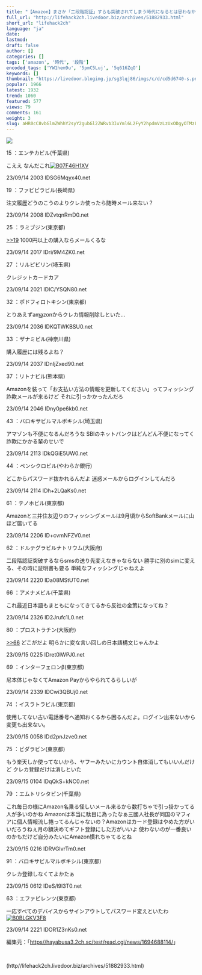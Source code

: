 ```yaml
---
title: "【Amazon】まさか「二段階認証」すらも突破されてしまう時代になるとは思わなかったわ‥‥これもうアカウントのセキュリティ詰みだろ😥"
full_url: "http://lifehack2ch.livedoor.biz/archives/51882933.html"
short_url: "lifehack2ch"
language: "ja"
date: 
lastmod: 
draft: false
author: []
categories: []
tags: ['amazon', '時代', '段階']
encoded_tags: ['YW1hem9u', '5pmC5Luj', '5q616ZqO']
keywords: []
thumbnail: "https://livedoor.blogimg.jp/sg3lqj86/imgs/c/d/cd5d6740-s.png"
popular: 1966
latest: 1932
trend: 1060
featured: 577
views: 79
comments: 161
weight: 3
slug: aHR0cC8vbGlmZWhhY2syY2gubGl2ZWRvb3IuYml6L2FyY2hpdmVzLzUxODgyOTMzLmh0bWw=
---
```


![](https://livedoor.blogimg.jp/sg3lqj86/imgs/c/d/cd5d6740-s.png)

<div><p class='t_name'>15 ：エンテカビル(千葉県) </p> <p class='r1'>こええ なんだこれ<a href='https//www.amazon.co.jp/dp/B07F46H1XV/?tag=nishiky24-22' target='_blank'><img src='https//m.media-amazon.com/images/I/31U8NPbPKoL._SL500_.jpg' alt='B07F46H1XV' border='0'></a> </p><p>23/09/14 2003 IDSG6Mqyx40.net</p> <p class='t_name'>19 ：ファビピラビル(長崎県) </p> <p class='r4'>注文履歴どうのこうのよりクレカ使ったら随時メール来ない？ </p><p>23/09/14 2008 IDZvtqnRmD0.net</p> <p class='t_name_res'>25 ：ラミブジン(東京都) </p> <p class='r4'><a href='#res_19'>>>19</a> 1000円以上の購入ならメールくるな </p><p>23/09/14 2017 IDri/9M4ZK0.net</p> <p class='t_name'>27 ：リルピビリン(埼玉県) </p> <p class='r4'>クレジットカードカア </p><p>23/09/14 2021 IDIC/YSQN80.net</p> <p class='t_name'>32 ：ポドフィロトキシン(東京都) </p> <p class='r4'>とりあえずam͜a͉zonからクレカ情報削除しといた… </p><p>23/09/14 2036 IDKQTWKBSU0.net</p> <p class='t_name'>33 ：ザナミビル(神奈川県) </p> <p class='r4'>購入履歴には残るよね？ </p><p>23/09/14 2037 IDnIjZxed90.net</p> <p class='t_name'>37 ：リトナビル(熊本県) </p> <p class='r4'>Amazonを装って「お支払い方法の情報を更新してください」ってフィッシング詐欺メールが来るけど それに引っかかったんだろ </p><p>23/09/14 2046 IDny0pe6kb0.net</p> <p class='t_name'>43 ：バロキサビルマルボキシル(埼玉県) </p> <p class='r4'>アマゾンも不便になるんだろうな SBIのネットバンクはどんどん不便になってく 詐欺にかかる輩のせいで </p><p>23/09/14 2113 IDkQGiE5UW0.net</p> <p class='t_name'>44 ：ペンシクロビル(やわらか銀行) </p> <p class='r4'>どこからパスワード抜かれるんだよ 迷惑メールからログインしてんだろ </p><p>23/09/14 2114 IDh+2LQaKs0.net</p> <p class='t_name'>61 ：テノホビル(東京都) </p> <p class='r4'>Amazonと三井住友辺りのフィッシングメールは9月頃からSoftBankメールに山ほど届いてる </p><p>23/09/14 2206 ID+cvmNFZV0.net</p> <p class='t_name'>62 ：ドルテグラビルナトリウム(大阪府) </p> <p class='r4'>二段階認証突破するならsmsの送り先変えなきゃならない 勝手に別のsimに変える、その時に証明書も要る 単純なフィッシングじゃねえよ </p><p>23/09/14 2220 IDa08MStUT0.net</p> <p class='t_name'>66 ：アメナメビル(千葉県) </p> <p class='r4'>これ最近日本語もまともになってきてるから反社の金策になってね？ </p><p>23/09/14 2326 ID2Jrufc1L0.net</p> <p class='t_name_res'>80 ：プロストラチン(大阪府) </p> <p class='r4'><a href='#res_66'>>>66</a> どこがだよ 明らかに変な言い回しの日本語構文じゃんかよ </p><p>23/09/15 0225 IDret0IWPJ0.net</p> <p class='t_name'>69 ：インターフェロンβ(東京都) </p> <p class='r4'>尼本体じゃなくてAmazon Payからやられてるらしいが </p><p>23/09/14 2339 IDCwi3QBUj0.net</p> <p class='t_name'>74 ：イスラトラビル(東京都) </p> <p class='r4'>使用してない古い電話番号へ通知おくるから困るんだよ。ログイン出来ないから変更も出来ない。 </p><p>23/09/15 0058 IDd2pnJzve0.net</p> <p class='t_name'>75 ：ビダラビン(東京都) </p> <p class='r4'>もう楽天しか使ってないから、ヤフーみたいにカウント自体消してもいいんだけど クレカ登録だけは消しといた </p><p>23/09/15 0104 IDqQkS+kNC0.net</p> <p class='t_name'>79 ：エムトリシタビン(千葉県) </p> <p class='r4'>これ毎日の様にAmazon名乗る怪しいメール来るから数打ちゃで引っ掛かってる人が多いのかね Amazonは本当に駄目に為ったなぁ三國人社長が同国のマフィアに個人情報流し捲ってるんじゃないの？Amazonはカード登録はやめた方がいいだろうねぇ月の額決めてギフト登録にした方がいいよ 使わないのが一番良いのかもだけど自分みたいにAmazon慣れちゃてるとね </p><p>23/09/15 0216 IDRVGlvrTm0.net</p> <p class='t_name'>91 ：バロキサビルマルボキシル(東京都) </p> <p class='r4'>クレカ登録しなくてよかたぁ </p><p>23/09/15 0612 IDeS/l9l3T0.net</p> <p class='t_name'>63 ：エファビレンツ(東京都) </p> <p class='r2'>一応すべてのデバイスからサインアウトしてパスワード変えといたわ<a href='https//www.amazon.co.jp/dp/B0BLGKV3F8/?tag=nishiky24-22' target='_blank'><img src='https//m.media-amazon.com/images/I/514Mn1KEuAL._SL500_.jpg' alt='B0BLGKV3F8' border='0'></a> </p><p>23/09/14 2221 IDOR1Z3nKs0.net</p> <p class='p_url'>編集元：「<a href='https//hayabusa3.2ch.sc/test/read.cgi/news/1694688114/' target='_blank'>https//hayabusa3.2ch.sc/test/read.cgi/news/1694688114/</a>」</p> <br clear='all'></div>

(http//lifehack2ch.livedoor.biz/archives/51882933.html)
